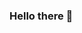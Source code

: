 ### Hello there 👋

<!--
**bberel/bberel** is a ✨ _special_ ✨ repository because its `README.md` (this file) appears on your GitHub profile.

![](https://komarev.com/ghpvc/?username=bberel)

Here are some ideas to get you started:

- 🔭 I’m currently working on ...
- 🌱 I’m currently learning ...
- 👯 I’m looking to collaborate on ...
- 🤔 I’m looking for help with ...
- 💬 Ask me about ...
- 📫 How to reach me: ...
- 😄 Pronouns: ...
- ⚡ Fun fact: ...
-->
